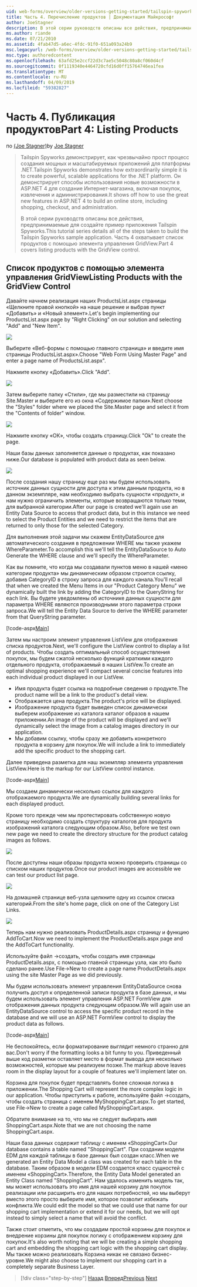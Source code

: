 ```yaml
---
uid: web-forms/overview/older-versions-getting-started/tailspin-spyworks/tailspin-spyworks-part-4
title: Часть 4. Перечисление продуктов | Документация Майкрософт
author: JoeStagner
description: В этой серии руководств описаны все действия, предпринимаемые для создайте пример приложения Tailspin Spyworks. Часть 4 охватывает список продуктов с GridView контракту...
ms.author: riande
ms.date: 07/21/2010
ms.assetid: 4fab47d5-a6ec-4fdc-91f0-651a093a24b9
msc.legacyurl: /web-forms/overview/older-versions-getting-started/tailspin-spyworks/tailspin-spyworks-part-4
msc.type: authoredcontent
ms.openlocfilehash: 63afd25e2ccf22d3c7ae5c5048c80a8cf060d4cf
ms.sourcegitcommit: 0f1119340e4464720cfd16d0ff15764746ea1fea
ms.translationtype: MT
ms.contentlocale: ru-RU
ms.lasthandoff: 04/09/2019
ms.locfileid: "59382827"
---
```

# <a name="part-4-listing-products"></a><span data-ttu-id="f9314-104">Часть 4. Публикация продуктов</span><span class="sxs-lookup"><span data-stu-id="f9314-104">Part 4: Listing Products</span></span>

<span data-ttu-id="f9314-105">по [(Joe Stagner)](https://github.com/JoeStagner)</span><span class="sxs-lookup"><span data-stu-id="f9314-105">by [Joe Stagner](https://github.com/JoeStagner)</span></span>

> <span data-ttu-id="f9314-106">Tailspin Spyworks демонстрирует, как чрезвычайно прост процесс создания мощных и масштабируемых приложений для платформы .NET.</span><span class="sxs-lookup"><span data-stu-id="f9314-106">Tailspin Spyworks demonstrates how extraordinarily simple it is to create powerful, scalable applications for the .NET platform.</span></span> <span data-ttu-id="f9314-107">Он демонстрирует способы использования новые возможности в ASP.NET 4 для создание Интернет-магазина, включая покупок, извлечения и администрирования.</span><span class="sxs-lookup"><span data-stu-id="f9314-107">It shows off how to use the great new features in ASP.NET 4 to build an online store, including shopping, checkout, and administration.</span></span>
> 
> <span data-ttu-id="f9314-108">В этой серии руководств описаны все действия, предпринимаемые для создайте пример приложения Tailspin Spyworks.</span><span class="sxs-lookup"><span data-stu-id="f9314-108">This tutorial series details all of the steps taken to build the Tailspin Spyworks sample application.</span></span> <span data-ttu-id="f9314-109">Часть 4 охватывает список продуктов с помощью элемента управления GridView.</span><span class="sxs-lookup"><span data-stu-id="f9314-109">Part 4 covers listing products with the GridView control.</span></span>


## <a id="_Toc260221670"></a>  <span data-ttu-id="f9314-110">Список продуктов с помощью элемента управления GridView</span><span class="sxs-lookup"><span data-stu-id="f9314-110">Listing Products with the GridView Control</span></span>

<span data-ttu-id="f9314-111">Давайте начнем реализация наших ProductsList.aspx страницы «Щелкните правой кнопкой» на наше решение и выбрав пункт «Добавить» и «Новый элемент».</span><span class="sxs-lookup"><span data-stu-id="f9314-111">Let's begin implementing our ProductsList.aspx page by "Right Clicking" on our solution and selecting "Add" and "New Item".</span></span>

![](tailspin-spyworks-part-4/_static/image1.jpg)

<span data-ttu-id="f9314-112">Выберите «Веб-формы с помощью главного страница» и введите имя страницы ProductsList.aspx».</span><span class="sxs-lookup"><span data-stu-id="f9314-112">Choose "Web Form Using Master Page" and enter a page name of ProductsList.aspx".</span></span>

<span data-ttu-id="f9314-113">Нажмите кнопку «Добавить».</span><span class="sxs-lookup"><span data-stu-id="f9314-113">Click "Add".</span></span>

![](tailspin-spyworks-part-4/_static/image2.jpg)

<span data-ttu-id="f9314-114">Затем выберите папку «Стили», где мы разместили на страницу Site.Master и выберите его из окна «Содержимое папки».</span><span class="sxs-lookup"><span data-stu-id="f9314-114">Next choose the "Styles" folder where we placed the Site.Master page and select it from the "Contents of folder" window.</span></span>

![](tailspin-spyworks-part-4/_static/image3.jpg)

<span data-ttu-id="f9314-115">Нажмите кнопку «ОК», чтобы создать страницу.</span><span class="sxs-lookup"><span data-stu-id="f9314-115">Click "Ok" to create the page.</span></span>

<span data-ttu-id="f9314-116">Наши базы данных заполняется данные о продуктах, как показано ниже.</span><span class="sxs-lookup"><span data-stu-id="f9314-116">Our database is populated with product data as seen below.</span></span>

![](tailspin-spyworks-part-4/_static/image4.jpg)

<span data-ttu-id="f9314-117">После создания нашу страницу еще раз мы будем использовать источник данных сущности для доступа к этим данным продукта, но в данном экземпляре, нам необходимо выбрать сущности «продукт», и нам нужно ограничить элементы, которые возвращаются только теми, для выбранной категории.</span><span class="sxs-lookup"><span data-stu-id="f9314-117">After our page is created we'll again use an Entity Data Source to access that product data, but in this instance we need to select the Product Entities and we need to restrict the items that are returned to only those for the selected Category.</span></span>

<span data-ttu-id="f9314-118">Для выполнения этой задачи мы скажем EntityDataSource для автоматического создания в предложении WHERE мы также укажем WhereParameter.</span><span class="sxs-lookup"><span data-stu-id="f9314-118">To accomplish this we'll tell the EntityDataSource to Auto Generate the WHERE clause and we'll specify the WhereParameter.</span></span>

<span data-ttu-id="f9314-119">Как вы помните, что когда мы создавали пунктов меню в нашей «меню категории продукта» мы динамическим образом строится ссылку, добавив CategoryID в строку запроса для каждого канала.</span><span class="sxs-lookup"><span data-stu-id="f9314-119">You'll recall that when we created the Menu Items in our "Product Category Menu" we dynamically built the link by adding the CategoryID to the QueryString for each link.</span></span> <span data-ttu-id="f9314-120">Вы будете уведомлены об источнике данных сущности для параметра WHERE являются производными этого параметра строки запроса.</span><span class="sxs-lookup"><span data-stu-id="f9314-120">We will tell the Entity Data Source to derive the WHERE parameter from that QueryString parameter.</span></span>

[!code-aspx[Main](tailspin-spyworks-part-4/samples/sample1.aspx)]

<span data-ttu-id="f9314-121">Затем мы настроим элемент управления ListView для отображения списка продуктов.</span><span class="sxs-lookup"><span data-stu-id="f9314-121">Next, we'll configure the ListView control to display a list of products.</span></span> <span data-ttu-id="f9314-122">Чтобы создать оптимальный способ осуществления покупок, мы будем сжатой несколько функций краткими каждого отдельного продукта, отображаемый в наших ListVew.</span><span class="sxs-lookup"><span data-stu-id="f9314-122">To create an optimal shopping experience we'll compact several concise features into each individual product displayed in our ListVew.</span></span>

- <span data-ttu-id="f9314-123">Имя продукта будет ссылка на подробные сведения о продукте.</span><span class="sxs-lookup"><span data-stu-id="f9314-123">The product name will be a link to the product's detail view.</span></span>
- <span data-ttu-id="f9314-124">Отображается цена продукта.</span><span class="sxs-lookup"><span data-stu-id="f9314-124">The product's price will be displayed.</span></span>
- <span data-ttu-id="f9314-125">Изображение продукта будет выведен список динамически выберем изображение из каталога каталог образов в нашем приложении.</span><span class="sxs-lookup"><span data-stu-id="f9314-125">An image of the product will be displayed and we'll dynamically select the image from a catalog images directory in our application.</span></span>
- <span data-ttu-id="f9314-126">Мы добавим ссылку, чтобы сразу же добавить конкретного продукта в корзину для покупок.</span><span class="sxs-lookup"><span data-stu-id="f9314-126">We will include a link to immediately add the specific product to the shopping cart.</span></span>

<span data-ttu-id="f9314-127">Далее приведена разметка для наш экземпляр элемента управления ListView.</span><span class="sxs-lookup"><span data-stu-id="f9314-127">Here is the markup for our ListView control instance.</span></span>

[!code-aspx[Main](tailspin-spyworks-part-4/samples/sample2.aspx)]

<span data-ttu-id="f9314-128">Мы создаем динамически несколько ссылок для каждого отображаемого продукта.</span><span class="sxs-lookup"><span data-stu-id="f9314-128">We are dynamically building several links for each displayed product.</span></span>

<span data-ttu-id="f9314-129">Кроме того прежде чем мы протестировать собственную новую страницу необходимо создать структуру каталогов для продукта изображений каталога следующим образом.</span><span class="sxs-lookup"><span data-stu-id="f9314-129">Also, before we test own new page we need to create the directory structure for the product catalog images as follows.</span></span>

![](tailspin-spyworks-part-4/_static/image1.png)

<span data-ttu-id="f9314-130">После доступны наши образы продукта можно проверить страницы со списком наших продуктов.</span><span class="sxs-lookup"><span data-stu-id="f9314-130">Once our product images are accessible we can test our product list page.</span></span>

![](tailspin-spyworks-part-4/_static/image5.jpg)

<span data-ttu-id="f9314-131">На домашней странице веб-узла щелкните одну из ссылок списка категорий.</span><span class="sxs-lookup"><span data-stu-id="f9314-131">From the site's home page, click on one of the Category List Links.</span></span>

![](tailspin-spyworks-part-4/_static/image6.jpg)

<span data-ttu-id="f9314-132">Теперь нам нужно реализовать ProductDetails.aspx страницу и функцию AddToCart.</span><span class="sxs-lookup"><span data-stu-id="f9314-132">Now we need to implement the ProductDetails.aspx page and the AddToCart functionality.</span></span>

<span data-ttu-id="f9314-133">Используйте файл -&gt;создать, чтобы создать имя страницы ProductDetails.aspx, с помощью главной страницы узла, как это было сделано ранее.</span><span class="sxs-lookup"><span data-stu-id="f9314-133">Use File-&gt;New to create a page name ProductDetails.aspx using the site Master Page as we did previously.</span></span>

<span data-ttu-id="f9314-134">Мы будем использовать элемент управления EntityDataSource снова получить доступ к определенной записи продукта в базе данных, и мы будем использовать элемент управления ASP.NET FormView для отображения данных продукта следующим образом.</span><span class="sxs-lookup"><span data-stu-id="f9314-134">We will again use an EntityDataSource control to access the specific product record in the database and we will use an ASP.NET FormView control to display the product data as follows.</span></span>

[!code-aspx[Main](tailspin-spyworks-part-4/samples/sample3.aspx)]

<span data-ttu-id="f9314-135">Не беспокойтесь, если форматирование выглядит немного странно для вас.</span><span class="sxs-lookup"><span data-stu-id="f9314-135">Don't worry if the formatting looks a bit funny to you.</span></span> <span data-ttu-id="f9314-136">Приведенный выше код разметки оставляет место в формат вывода для несколько возможностей, которые мы реализуем позже.</span><span class="sxs-lookup"><span data-stu-id="f9314-136">The markup above leaves room in the display layout for a couple of features we'll implement later on.</span></span>

<span data-ttu-id="f9314-137">Корзина для покупок будет представлять более сложная логика в приложении.</span><span class="sxs-lookup"><span data-stu-id="f9314-137">The Shopping Cart will represent the more complex logic in our application.</span></span> <span data-ttu-id="f9314-138">Чтобы приступить к работе, используйте файл -&gt;создать, чтобы создать страница с именем MyShoppingCart.aspx.</span><span class="sxs-lookup"><span data-stu-id="f9314-138">To get started, use File-&gt;New to create a page called MyShoppingCart.aspx.</span></span>

<span data-ttu-id="f9314-139">Обратите внимание на то, что мы не следует выбирать имя ShoppingCart.aspx.</span><span class="sxs-lookup"><span data-stu-id="f9314-139">Note that we are not choosing the name ShoppingCart.aspx.</span></span>

<span data-ttu-id="f9314-140">Наши база данных содержит таблицу с именем «ShoppingCart».</span><span class="sxs-lookup"><span data-stu-id="f9314-140">Our database contains a table named "ShoppingCart".</span></span> <span data-ttu-id="f9314-141">При создании модели EDM для каждой таблицы в базе данных был создан класс.</span><span class="sxs-lookup"><span data-stu-id="f9314-141">When we generated an Entity Data Model a class was created for each table in the database.</span></span> <span data-ttu-id="f9314-142">Таким образом в модели EDM создается класс сущностей с именем «ShoppingCart».</span><span class="sxs-lookup"><span data-stu-id="f9314-142">Therefore, the Entity Data Model generated an Entity Class named "ShoppingCart".</span></span> <span data-ttu-id="f9314-143">Нам удалось изменить модель так, мы может использовать это имя для нашей корзину для покупок реализации или расширить его для наших потребностей, но мы выберут вместо этого просто выберите имя, которое позволит избежать конфликта.</span><span class="sxs-lookup"><span data-stu-id="f9314-143">We could edit the model so that we could use that name for our shopping cart implementation or extend it for our needs, but we will opt instead to simply select a name that will avoid the conflict.</span></span>

<span data-ttu-id="f9314-144">Также стоит отметить, что мы создадим простой корзины для покупок и внедрение корзины для покупок логику с отображением корзину для покупок.</span><span class="sxs-lookup"><span data-stu-id="f9314-144">It's also worth noting that we will be creating a simple shopping cart and embedding the shopping cart logic with the shopping cart display.</span></span> <span data-ttu-id="f9314-145">Мы также можно реализовать Корзина никак не связано бизнес-уровне.</span><span class="sxs-lookup"><span data-stu-id="f9314-145">We might also choose to implement our shopping cart in a completely separate Business Layer.</span></span>

> [!div class="step-by-step"]
> <span data-ttu-id="f9314-146">[Назад](tailspin-spyworks-part-3.md)
> [Вперед](tailspin-spyworks-part-5.md)</span><span class="sxs-lookup"><span data-stu-id="f9314-146">[Previous](tailspin-spyworks-part-3.md)
[Next](tailspin-spyworks-part-5.md)</span></span>
